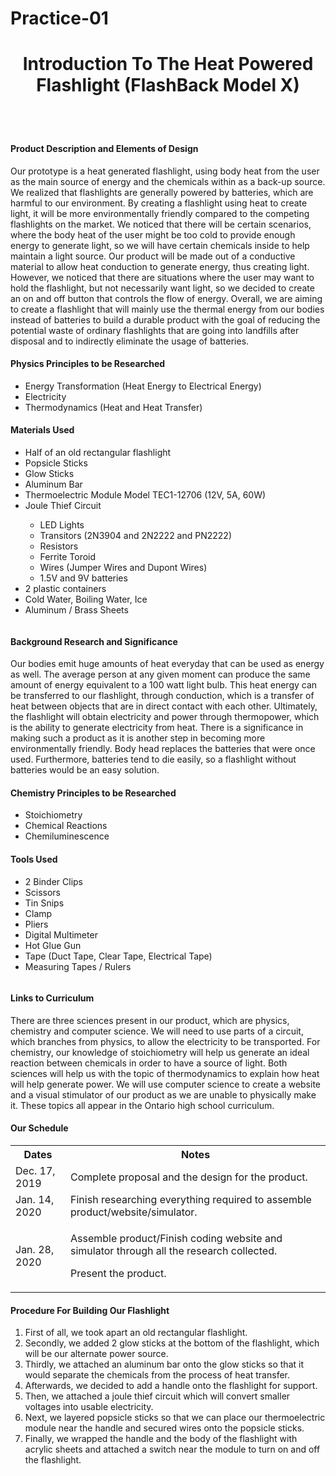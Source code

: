 # Practice-01
<html> 
<head>
  <title> Practice 01 </title> 
 </head> 
 <body> 
  <header>
    <h1> Introduction To The Heat Powered Flashlight (FlashBack Model X) </h1>
   </header> 
 <div class="row">
  <div class="column"> 
    <h4> Product Description and Elements of Design </h4> 
    <p> Our prototype is a heat generated flashlight, using body heat from the user as the main source of energy and the chemicals within as a back-up source. We realized that flashlights are generally powered by batteries, which are harmful to our environment. By creating a flashlight using heat to create light, it will be more environmentally friendly compared to the competing flashlights on the market. We noticed that there will be certain scenarios, where the body heat of the user might be too cold to provide enough energy to generate light, so we will have certain chemicals inside to help maintain a light source. Our product will be made out of a conductive material to allow heat conduction to generate energy, thus creating light. However, we noticed that there are situations where the user may want to hold the flashlight, but not necessarily want light, so we decided to create an on and off button that controls the flow of energy. Overall, we are aiming to create a flashlight that will mainly use the thermal energy from our bodies instead of batteries to build a durable product with the goal of reducing the potential waste of ordinary flashlights that are going into landfills after disposal and to indirectly eliminate the usage of batteries. </p> 
    <h4> Physics Principles to be Researched </h4> 
    <ul>
      <li> Energy Transformation (Heat Energy to Electrical Energy) </li>
      <li> Electricity </li>
      <li> Thermodynamics (Heat and Heat Transfer) </li> 
    </ul> 
    <h4> Materials Used </h4> 
    <ul> 
      <li> Half of an old rectangular flashlight </li> 
      <li> Popsicle Sticks </li> 
      <li> Glow Sticks </li> 
      <li> Aluminum Bar </li> 
      <li> Thermoelectric Module Model TEC1-12706 (12V, 5A, 60W) </li> 
      <li> Joule Thief Circuit </li>
        <ul> 
          <li> LED Lights </li>
          <li> Transitors (2N3904 and 2N2222 and PN2222) </li> 
          <li> Resistors </li>
          <li> Ferrite Toroid </li> 
          <li> Wires (Jumper Wires and Dupont Wires) </li> 
          <li> 1.5V and 9V batteries </li> 
        </ul> 
      <li> 2 plastic containers </li> 
      <li> Cold Water, Boiling Water, Ice </li> 
      <li> Aluminum / Brass Sheets </li>
    </ul>
  </div> 
  <div class="column">
    <h4> Background Research and Significance </h4> 
    <p> Our bodies emit huge amounts of heat everyday that can be used as energy as well. The average person at any given moment can produce the same amount of energy equivalent to a 100 watt light bulb. This heat energy can be transferred to our flashlight, through conduction, which is a transfer of heat between objects that are in direct contact with each other. Ultimately, the flashlight will obtain electricity and power through thermopower, which is the ability to generate electricity from heat. There is a significance in making such a product as it is another step in becoming more environmentally friendly. Body head replaces the batteries that were once used. Furthermore, batteries tend to die easily, so a flashlight without batteries would be an easy solution. </p> 
    <h4> Chemistry Principles to be Researched </h4> 
    <ul>
      <li> Stoichiometry </li> 
      <li> Chemical Reactions </li> 
      <li> Chemiluminescence </li> 
    </ul> 
    <h4> Tools Used </h4> 
    <ul> 
      <li> 2 Binder Clips </li> 
      <li> Scissors </li> 
      <li> Tin Snips </li> 
      <li> Clamp </li> 
      <li> Pliers </li> 
      <li> Digital Multimeter </li> 
      <li> Hot Glue Gun </li>
      <li> Tape (Duct Tape, Clear Tape, Electrical Tape) </li>
      <li> Measuring Tapes / Rulers </li> 
    </ul>
  </div> 
  <div class="column">
    <h4> Links to Curriculum </h4> 
    <p> There are three sciences present in our product, which are physics, chemistry and computer science. We will need to use parts of a circuit, which branches from physics, to allow the electricity to be transported. For chemistry, our knowledge of stoichiometry will help us generate an ideal reaction between chemicals in order to have a source of light. Both sciences will help us with the topic of thermodynamics to explain how heat will help generate power. We will use computer science to create a website and a visual stimulator of our product as we are unable to physically make it. These topics all appear in the Ontario high school curriculum. </p> 
    <h4> Our Schedule </h4> 
    <table> 
      <tr>
        <th> Dates </th>
        <th> Notes </th> 
      </tr> 
      <tr> 
        <td> Dec. 17, 2019 </td> 
        <td> Complete proposal and the design for the product. </td> 
      </tr> 
      <tr> 
        <td> Jan. 14, 2020 </td> 
        <td> Finish researching everything required to assemble product/website/simulator. </td> 
      </tr> 
      <tr> 
        <td> Jan. 28, 2020 </td> 
        <td> 
          <p> Assemble product/Finish coding website and simulator through all the research collected. </p>
          <p> Present the product. </p> 
        </td> 
      </tr> 
    </table> 
    <h4> Procedure For Building Our Flashlight </h4> 
    <ol>
      <li> First of all, we took apart an old rectangular flashlight. </li> 
      <li> Secondly, we added 2 glow sticks at the bottom of the flashlight, which will be our alternate power source. </li> 
      <li> Thirdly, we attached an aluminum bar onto the glow sticks so that it would separate the chemicals from the process of heat transfer. </li> 
      <li> Afterwards, we decided to add a handle onto the flashlight for support. </li> 
      <li> Then, we attached a joule thief circuit which will convert smaller voltages into usable electricity. </li> 
      <li> Next, we layered popsicle sticks so that we can place our thermoelectric module near the handle and secured wires onto the popsicle sticks. </li> 
      <li> Finally, we wrapped the handle and the body of the flashlight with acrylic sheets and attached a switch near the module to turn on and off the flashlight. </li>
    </ol>
  </div> 
</div>
</body>
</html>
